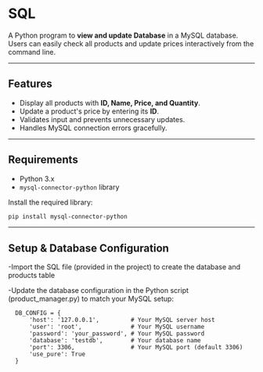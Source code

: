 # SQL 

A Python program to **view and update Database** in a MySQL database. Users can easily check all products and update prices interactively from the command line.

---

## Features

- Display all products with **ID, Name, Price, and Quantity**.
- Update a product's price by entering its **ID**.
- Validates input and prevents unnecessary updates.
- Handles MySQL connection errors gracefully.

---



## Requirements

- Python 3.x
- `mysql-connector-python` library

Install the required library:
```bash
pip install mysql-connector-python
```

---

## Setup & Database Configuration

-Import the SQL file (provided in the project) to create the database and products table

-Update the database configuration in the Python script (product_manager.py) to match your MySQL setup:
```
  DB_CONFIG = {
      'host': '127.0.0.1',         # Your MySQL server host
      'user': 'root',              # Your MySQL username
      'password': 'your_password', # Your MySQL password
      'database': 'testdb',        # Your database name
      'port': 3306,                # Your MySQL port (default 3306)
      'use_pure': True
  }
  ```
